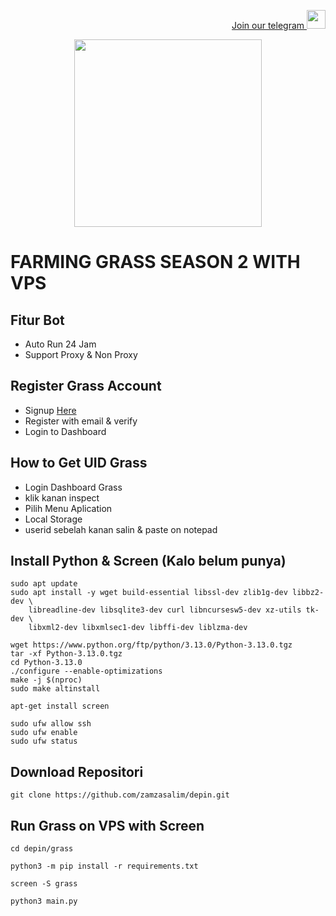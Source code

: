 <p style="font-size:14px" align="right">
<a href="https://t.me/airdropasc" target="_blank">Join our telegram <img src="https://user-images.githubusercontent.com/50621007/183283867-56b4d69f-bc6e-4939-b00a-72aa019d1aea.png" width="30"/></a>
</p>

<p align="center">
  <img height="300" height="auto" src="https://user-images.githubusercontent.com/109174478/209359981-dc19b4bf-854d-4a2a-b803-2547a7fa43f2.jpg">
</p>

# FARMING GRASS SEASON 2 WITH VPS
## Fitur Bot
- Auto Run 24 Jam
- Support Proxy & Non Proxy
## Register Grass Account
- Signup [Here](https://s.id/getgrass)
- Register with email & verify
- Login to Dashboard
## How to Get UID Grass
- Login Dashboard Grass
- klik kanan inspect
- Pilih Menu Aplication
- Local Storage
- userid sebelah kanan salin & paste on notepad
## Install Python & Screen (Kalo belum punya)
```
sudo apt update
sudo apt install -y wget build-essential libssl-dev zlib1g-dev libbz2-dev \
    libreadline-dev libsqlite3-dev curl libncursesw5-dev xz-utils tk-dev \
    libxml2-dev libxmlsec1-dev libffi-dev liblzma-dev
```
```
wget https://www.python.org/ftp/python/3.13.0/Python-3.13.0.tgz
tar -xf Python-3.13.0.tgz
cd Python-3.13.0
./configure --enable-optimizations
make -j $(nproc)
sudo make altinstall
```
```
apt-get install screen
```
```
sudo ufw allow ssh
sudo ufw enable
sudo ufw status
```
## Download Repositori
```
git clone https://github.com/zamzasalim/depin.git
```
## Run Grass on VPS with Screen
```
cd depin/grass
```
```
python3 -m pip install -r requirements.txt
```
```
screen -S grass
```
```
python3 main.py
```
